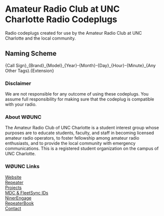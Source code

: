 # Amateur Radio Club at UNC Charlotte Radio Codeplugs
Radio codeplugs created for use by the Amateur Radio Club at UNC Charlotte and the local community.

## Naming Scheme
{Call Sign}\_{Brand}\_{Model}\_{Year}-{Month}-{Day}\_{Hour}-{Minute}_{Any Other Tags}.{Extension}

### Disclaimer
We are not responsible for any outcome of using these codeplugs. You assume full responsibility for making sure that the codeplug is compatible with your radio.

### About WØUNC
The Amateur Radio Club of UNC Charlotte is a student interest group whose purposes are to educate students, faculty, and staff in becoming licensed amateur radio operators, to foster fellowship among amateur radio enthusiasts, and to provide the local community with emergency communications. This is a registered student organization on the campus of UNC Charlotte.

### WØUNC Links
[Website](https://w0unc.org)  
[Repeater](https://w0unc.org/repeater)  
[Projects](https://w0unc.org/projects)  
[MDC & FleetSync IDs](https://w0unc.org/ids)  
[NinerEngage](https://ninerengage.uncc.edu/organization/amateur-radio-club)  
[RepeaterBook](https://repeaterbook.com/repeaters/details.php?state_id=37&ID=318)  
[Contact](mailto:club@w0unc.org)
